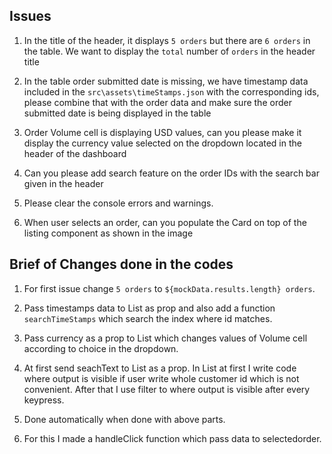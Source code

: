 ## Issues

1.  In the title of the header, it displays `5 orders` but there are `6 orders` in the table. We want to display the `total` number of `orders` in the header title

2.  In the table order submitted date is missing, we have timestamp data included in the `src\assets\timeStamps.json` with the corresponding ids, please combine that with the order data and make sure the order submitted date is being displayed in the table

3.  Order Volume cell is displaying USD values, can you please make it display the currency value selected on the dropdown located in the header of the dashboard

4.  Can you please add search feature on the order IDs with the search bar given in the header

5.  Please clear the console errors and warnings.

6.  When user selects an order, can you populate the Card on top of the listing component as shown in the image

## Brief of Changes done in the codes

1. For first issue change `5 orders` to `${mockData.results.length} orders`.

2. Pass timestamps data to List as prop and also add a function `searchTimeStamps` which search the index where id matches.

3. Pass currency as a prop to List which changes values of Volume cell according to choice in the dropdown.

4. At first send seachText to List as a prop. In List at first I write code where output is visible if user write whole customer id which is not convenient. After that I use filter to where output is visible after every keypress.
   
5. Done automatically when done with above parts.
   
6. For this I made a handleClick function which pass data to selectedorder.